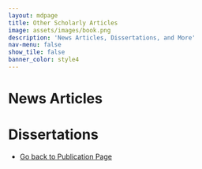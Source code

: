 ```yaml
---
layout: mdpage
title: Other Scholarly Articles
image: assets/images/book.png
description: 'News Articles, Dissertations, and More'
nav-menu: false
show_tile: false
banner_color: style4
---
```


# News Articles
<ol reversed>
    <!-- <li><b>Pulsipher, J. L.</b>. and Zavala, V. M. (Mar. 2022). “InfiniteOpt.jl: A Julia Package for Infinite-Dimensional Optimization”. Vol. 17. 1. International Federation of Operational Research Societies. <a href="https://www.ifors.org/newsletter/ifors-news-march-2022.pdf"><b>article</b></a></li> -->
</ol>

# Dissertations
<ol reversed>
    <!-- <li><b>Pulsipher, J. L.</b> (Feb. 2022). “Infinite-Dimensional Optimization: Modeling Abstractions and Software”. PhD thesis. University of Wisconsin-Madison.</li> -->
</ol>

<!-- # Book Chapters
<ol reversed>
    <li>Jiang, S., Qin, S., <b>Pulsipher, J. L.</b>, and Zavala, V. M. (May 2022). “Convoluational Neural Networks: Basic Concepts and Applications in Manufacturing”. <i>Artificial Intelligence in Manufacturing</i>. Ed. by M. Soroush and R. Braatz. <i>In Press</i>. <a href="https://doi.org/10.48550/arXiv.2210.07848"><b>chapter</b></a></li>
</ol> -->

<!-- # Patents
<ol reversed>
    <li>Kadam, J. V., Georgiou, A. T., Sheth, K. R., Li, W., Onel, O., and <b>Pulsipher, J. L.</b> (Dec. 2020). “Systems and Methods of Monitoring and Controlling an Industrial Process”. U.S. Patent Application 17/126151.</li>
</ol> -->

<ul class="actions">
    <li><a href="/publications.html#others" class="button icon fa-arrow-left">Go back to Publication Page</a></li>
</ul>
